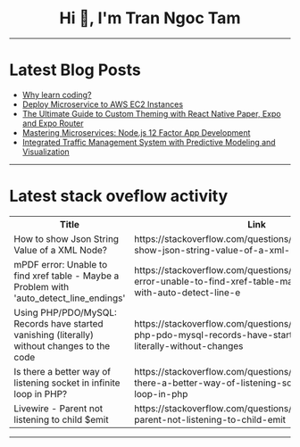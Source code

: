 <h1 align="center">Hi 👋, I'm Tran Ngoc Tam</h1>

---

# Latest Blog Posts 
<!-- BLOG-POST-LIST:START -->
- [Why learn coding?](https://dev.to/qbts_load_1d475b5619cf613/why-learn-coding-51cg)
- [Deploy Microservice to AWS EC2 Instances](https://dev.to/tkssharma/deploy-microservice-to-aws-ec2-instances-35o6)
- [The Ultimate Guide to Custom Theming with React Native Paper, Expo and Expo Router](https://dev.to/hemanshum/the-ultimate-guide-to-custom-theming-with-react-native-paper-expo-and-expo-router-3hjl)
- [Mastering Microservices: Node.js 12 Factor App Development](https://dev.to/tkssharma/mastering-microservices-nodejs-12-factor-app-development-23d5)
- [Integrated Traffic Management System with Predictive Modeling and Visualization](https://dev.to/ekemini_thompson/integrated-traffic-management-system-with-predictive-modeling-and-visualization-37ef)
<!-- BLOG-POST-LIST:END -->

---

# Latest stack oveflow activity
<table>
  <tr><th>Title</th><th>Link</th></tr>
  <!-- STACKOVERFLOW:START --><tr><td>How to show Json String Value of a XML Node?</td><td>https://stackoverflow.com/questions/78757663/how-to-show-json-string-value-of-a-xml-node</td></tr><tr><td>mPDF error: Unable to find xref table - Maybe a Problem with &#39;auto_detect_line_endings&#39;</td><td>https://stackoverflow.com/questions/78757628/mpdf-error-unable-to-find-xref-table-maybe-a-problem-with-auto-detect-line-e</td></tr><tr><td>Using PHP/PDO/MySQL: Records have started vanishing &lpar;literally&rpar; without changes to the code</td><td>https://stackoverflow.com/questions/78757618/using-php-pdo-mysql-records-have-started-vanishing-literally-without-changes</td></tr><tr><td>Is there a better way of listening socket in infinite loop in PHP?</td><td>https://stackoverflow.com/questions/78757303/is-there-a-better-way-of-listening-socket-in-infinite-loop-in-php</td></tr><tr><td>Livewire - Parent not listening to child $emit</td><td>https://stackoverflow.com/questions/78757296/livewire-parent-not-listening-to-child-emit</td></tr><!-- STACKOVERFLOW:END -->
</table>

---


